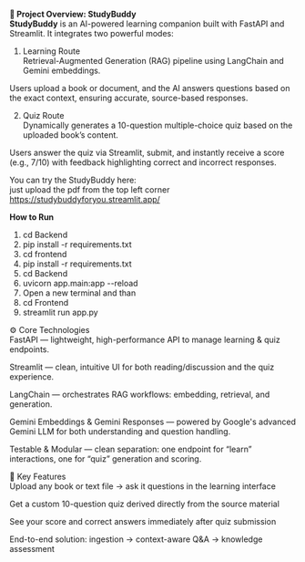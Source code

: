 ****📘 Project Overview: StudyBuddy**** <br>
**StudyBuddy** is an AI-powered learning companion built with FastAPI and Streamlit. It integrates two powerful modes:

1. Learning Route <br>
Retrieval-Augmented Generation (RAG) pipeline using LangChain and Gemini embeddings.

Users upload a book or document, and the AI answers questions based on the exact context, ensuring accurate, source-based responses.

2. Quiz Route <br>
Dynamically generates a 10-question multiple-choice quiz based on the uploaded book’s content.

Users answer the quiz via Streamlit, submit, and instantly receive a score (e.g., 7/10) with feedback highlighting correct and incorrect responses. 

You can try the StudyBuddy here: <br>
just upload the pdf from the top left corner <br>
https://studybuddyforyou.streamlit.app/

**How to Run**
1. cd Backend
2. pip install -r requirements.txt  
3. cd frontend
4. pip install -r requirements.txt
5. cd Backend <br>
6. uvicorn app.main:app --reload
7. Open a new terminal and than <br>
8. cd Frontend <br>
9. streamlit run app.py


⚙️ Core Technologies <br>
FastAPI — lightweight, high-performance API to manage learning & quiz endpoints.

Streamlit — clean, intuitive UI for both reading/discussion and the quiz experience.

LangChain — orchestrates RAG workflows: embedding, retrieval, and generation.

Gemini Embeddings & Gemini Responses — powered by Google's advanced Gemini LLM for both understanding and question handling.

Testable & Modular — clean separation: one endpoint for “learn” interactions, one for “quiz” generation and scoring.

🎯 Key Features <br>
Upload any book or text file → ask it questions in the learning interface

Get a custom 10-question quiz derived directly from the source material

See your score and correct answers immediately after quiz submission

End-to-end solution: ingestion → context-aware Q&A → knowledge assessment

